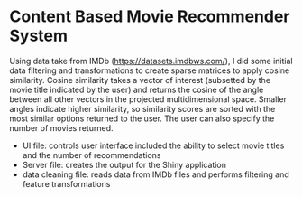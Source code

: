 # Content Based Movie Recommender System
Using data take from IMDb (https://datasets.imdbws.com/), I did some initial data filtering and transformations to create sparse matrices to apply cosine similarity. Cosine similarity takes a vector of interest (subsetted by the movie title indicated by the user) and returns the cosine of the angle between all other vectors in the projected multidimensional space. Smaller angles indicate higher similarity, so similarity scores are sorted with the most similar options returned to the user. The user can also specify the number of movies returned.
 - UI file: controls user interface included the ability to select movie titles and the number of recommendations
 - Server file: creates the output for the Shiny application
 - data cleaning file: reads data from IMDb files and performs filtering and feature transformations
